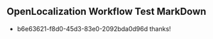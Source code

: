 ## OpenLocalization Workflow Test MarkDown
* b6e63621-f8d0-45d3-83e0-2092bda0d96d thanks!

<!--HONumber=Jul16_HO2-->


